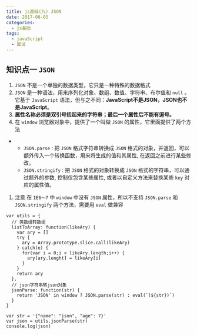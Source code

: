 ```yaml
---
title: js基础(九) JSON
date: 2017-08-05
categories:
  - js基础
tags: 
  - javaScript
  - 面试
---
```


## 知识点一 `JSON` 

1. `JSON` 不是一个单独的数据类型，它只是一种特殊的数据格式
2. `JSON` 是一种语法，用来序列化对象、数组、数值、字符串、布尔值和 `null` 。它基于 `JavaScript` 语法，但与之不同：**JavaScript不是JSON，JSON也不是JavaScript**。
3. **属性名称必须是双引号括起来的字符串；最后一个属性后不能有逗号。**
4. 在 `window` 浏览器对象中，提供了一个叫做 `JSON` 的属性，它里面提供了两个方法

- - `JSON.parse` : 把 `JSON` 格式字符串转换成 `JSON` 格式的对象，并返回，可以额外传入一个转换函数，用来将生成的值和其属性, 在返回之前进行某些修改。
  - `JSON.stringify` : 把 `JSON` 格式的对象转换成 `JSON` 格式的字符串，可以通过额外的参数, 控制仅包含某些属性, 或者以自定义方法来替换某些 `key` 对应的属性值。

1. 注意 在 `IE6～7` 中 `window` 中没有 `JSON` 属性，所以不支持 `JSON.parse` 和 `JSON.stringify` 两个方法，需要用 `eval` 做兼容

```
var utils = {
  // 类数组转数组
  listToArray: function(likeAry) {
    var ary = []
    try {
      ary = Array.prototype.slice.call(likeAry)
    } catch(e) {
      for(var i = 0;i < likeAry.length;i++) {
        ary[ary.lenght] = likeAry[i]
      }
    }
    return ary
  },
  // json字符串转json对象
  jsonParse: function(str) {
    return 'JSON' in window ? JSON.parse(str) : eval(`(${str})`)
  }
}

var str = '{"name": "json", "age": 7}'
var json = utils.jsonParse(str)
console.log(json)
```